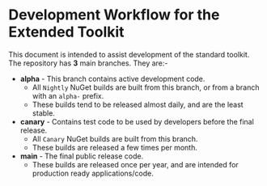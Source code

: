 # Development Workflow for the Extended Toolkit

This document is intended to assist development of the standard toolkit. The repository has **3** main branches. They are:-

* **alpha** - This branch contains active development code.
	- All `Nightly` NuGet builds are built from this branch, or from a branch with an `alpha-` prefix.
	- These builds tend to be released almost daily, and are the least stable.
* **canary** - Contains test code to be used by developers before the final release.
	- All `Canary` NuGet builds are built from this branch. 
	- These builds are released a few times per month.
* **main** - The final public release code. 
	- These builds are released once per year, and are intended for production ready applications/code.